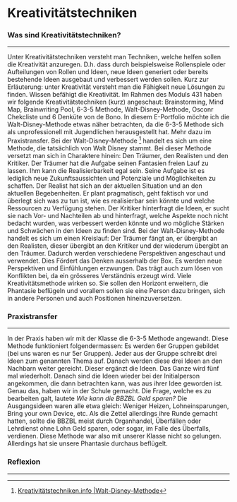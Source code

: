 # Kreativitätstechniken

### Was sind Kreativitätstechniken?
--------
Unter Kreativitätstechniken versteht man Techniken, welche helfen sollen die Kreativität anzuregen. D.h. dass durch beispielsweise Rollenspiele oder Aufteilungen von Rollen und Ideen, neue Ideen generiert oder bereits bestehende Ideen ausgebaut und verbessert werden sollen. 
Kurz zur Erläuterung: unter Kreativität versteht man die Fähigkeit neue Lösungen zu finden. Wissen befähigt die Kreativität. 
Im Rahmen des Moduls 431 haben wir folgende Kreativitätstechniken (kurz) angeschaut: Brainstorming, Mind Map, Brainwriting Pool, 6-3-5 Methode, Walt-Disney-Methode, Osconr Chekcliste und 6 Denküte von de Bono.
In diesem E-Portfolio möchte ich die Walt-Disney-Methode etwas näher betrachten, da die 6-3-5 Methode sich als unprofessionell mit Jugendlichen herausgestellt hat. Mehr dazu im Praxistransfer.
Bei der Walt-Disney-Methode [^1] handelt es sich um eine Methode, die tatsächlich von Walt Disney stammt. Bei dieser Methode versetzt man sich in Charaktere hinein: Den Träumer, den Realisten und den Kritiker. 
Der Träumer hat die Aufgabe seinen Fantasien freien Lauf zu lassen. Ihm kann die Realisierbarkeit egal sein. Seine Aufgabe ist es lediglich neue Zukunftsaussichten und Potenziale und Möglichkeiten zu schaffen.
Der Realist hat sich an der aktuellen Situation und an den aktuellen Begebenheiten. Er plant pragmatisch, geht faktisch vor und überlegt sich was zu tun ist, wie es realisierbar sein könnte und welche Ressourcen zu Verfügung stehen. 
Der Kritiker hinterfragt die Ideen, er sucht sie nach Vor- und Nachteilen ab und hinterfragt, welche Aspekte noch nicht bedacht wurden, was verbessert werden könnte und wo mögliche Stärken und Schwächen in den Ideen zu finden sind. 
Bei der Walt-Disney-Methode handelt es sich um einen Kreislauf: Der Träumer fängt an, er übergibt an den Realisten, dieser übergibt an den Kritiker und der wiederum übergibt an den Träumer. 
Dadurch werden verschiedene Perspektiven angeschaut und verwendet. Dies Fördert das Denken ausserhalb der Box. Es werden neue Perspektiven und Einfühlungen erzwungen. Das trägt auch zum lösen von Konflikten bei, da ein grösseres Verständnis erzeugt wird. 
Viele Kreativitätsmethode wirken so. Sie sollen den Horizont erweitern, die Phantasie beflügeln und vorallem sollen sie eine Person dazu bringen, sich in andere Personen und auch Positionen hineinzuversetzen. 


[^1]: [Kreativitätstechniken.info |Walt-Disney-Methode](https://xn--kreativittstechniken-jzb.info/ideen-generieren/walt-disney-methode/)
### Praxistransfer
-------
In der Praxis haben wir mit der Klasse die 6-3-5 Methode angewandt. Diese Methode funktioniert folgendermassen: Es werden 6er Gruppen gebildet (bei uns waren es nur 5er Gruppen). Jeder aus der Gruppe schreibt drei Ideen zum genannten Thema auf. Danach werden diese drei Ideen an den Nachbarn weiter gereicht. Dieser ergänzt die Ideen. Das Ganze wird fünf mal wiederholt. Danach sind die Ideen wieder bei der Initialperson angekommen, die dann betrachten kann, was aus ihrer Idee geworden ist. 
Genau das, haben wir in der Schule gemacht. Die Frage, welche es zu bearbeiten galt, lautete *Wie kann die BBZBL Geld sparen?* 
Die Ausgangsideen waren alle etwa gleich: Weniger Heizen, Lohneinsparungen, Bring your own Device, etc. 
Als die Zettel allerdings ihre Runde gemacht hatten, sollte die BBZBL meist durch Organhandel, Überfällen oder Lehrdienst ohne Lohn Geld sparen, oder sogar, im Falle des Überfalls, verdienen. 
Diese Methode war also mit unserer Klasse nicht so gelungen. Allerdings hat sie unsere Phantasie durchaus beflügelt. 

### Reflexion
-------